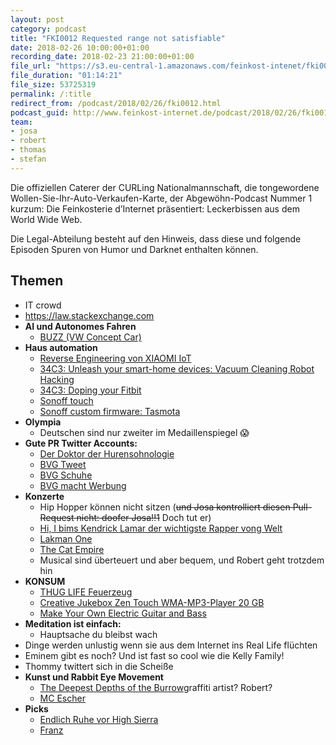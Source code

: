 ```yaml
---
layout: post
category: podcast
title: "FKI0012 Requested range not satisfiable"
date: 2018-02-26 10:00:00+01:00
recording_date: 2018-02-23 21:00:00+01:00
file_url: "https://s3.eu-central-1.amazonaws.com/feinkost-intenet/fki0012.mp3"
file_duration: "01:14:21"
file_size: 53725319
permalink: /:title
redirect_from: /podcast/2018/02/26/fki0012.html
podcast_guid: http://www.feinkost-internet.de/podcast/2018/02/26/fki0012.html
team:
- josa
- robert
- thomas
- stefan
---
```


Die offiziellen Caterer der CURLing Nationalmannschaft, die tongewordene Wollen-Sie-Ihr-Auto-Verkaufen-Karte, der Abgewöhn-Podcast Nummer 1 kurzum: Die Feinkosterie d’Internet präsentiert: Leckerbissen aus dem World Wide Web.

Die Legal-Abteilung besteht auf den Hinweis, dass diese und folgende Episoden Spuren von Humor und Darknet enthalten können.

## Themen

- IT crowd
- https://law.stackexchange.com
- __AI und Autonomes Fahren__
  - [BUZZ (VW Concept Car)](https://youtu.be/CO5HTB0kSZY)
- __Haus automation__
  - [Reverse Engineering von XIAOMI IoT](https://www.golem.de/news/reverse-engineering-das-xiaomi-oekosystem-vom-hersteller-befreien-1802-132878.html)
  - [34C3: Unleash your smart-home devices: Vacuum Cleaning Robot Hacking](https://media.ccc.de/v/34c3-9147-unleash_your_smart-home_devices_vacuum_cleaning_robot_hacking#t=1206)
  - [34C3: Doping your Fitbit](https://media.ccc.de/v/34c3-8908-doping_your_fitbit)
  - [Sonoff touch](https://de.aliexpress.com/item/Sonoff-Touch-Wall-Wifi-Light-Switch-US-EU-Standard-Glass-Panel-Touch-LED-Lights-Switch-Smart/32823039219.html)
  - [Sonoff custom firmware: Tasmota](https://github.com/arendst/Sonoff-Tasmota)
- __Olympia__
  - Deutschen sind nur zweiter im Medaillenspiegel :scream:
- __Gute PR Twitter Accounts:__
  - [Der Doktor der Hurensohnologie](http://www.rp-online.de/digitales/internet/doktor-oetker-kontert-hurensohn-tweet-sehr-laessig-aid-1.7312197)
  - [BVG Tweet](https://twitter.com/BVG_Kampagne/status/966997779670294529)
  - [BVG Schuhe](http://www.bvg.de/de/Aktuell/Newsmeldung?newsid=2264)
  - [BVG macht Werbung](https://www.youtube.com/watch?v=2pic3FnvUrY)
- __Konzerte__
  - Hip Hopper können nicht sitzen (~~und Josa kontrolliert diesen Pull-Request nicht: doofer Josa!!1~~ Doch tut er)
  - [Hi, I bims Kendrick Lamar der wichtigste Rapper vong Welt](https://de.wikipedia.org/wiki/Kendrick_Lamar)
  - [Lakman One](https://de.wikipedia.org/wiki/Lakmann_One)
  - [The Cat Empire](https://thecatempire.com/)
  - Musical sind überteuert und aber bequem, und Robert geht trotzdem hin
- __KONSUM__
  - [THUG LIFE Feuerzeug](https://www.amazon.de/gp/product/B0748HB9TD/ref=oh_aui_detailpage_o00_s00?ie=UTF8&psc=1)
  - [Creative Jukebox Zen Touch WMA-MP3-Player 20 GB](https://www.amazon.de/gp/product/B0002PQ2GY)
  - [Make Your Own Electric Guitar and Bass](https://www.amazon.de/gp/product/1895569702)
- __Meditation ist einfach:__
  - Hauptsache du bleibst wach
- Dinge werden unlustig wenn sie aus dem Internet ins Real Life flüchten
- Eminem gibt es noch? Und ist fast so cool wie die Kelly Family!
- Thommy twittert sich in die Scheiße
- __Kunst und Rabbit Eye Movement__
  - [The Deepest Depths of the Burrow](https://www.youtube.com/watch?v=KKqkYvesV6Y)graffiti artist? Robert?
  - [MC Escher](https://de.wikipedia.org/wiki/M._C._Escher)
- __Picks__
  - [Endlich Ruhe vor High Sierra](https://www.theverge.com/2018/2/22/17042224/high-sierra-dismiss-update-reminder)
  - [Franz](https://meetfranz.com/)

